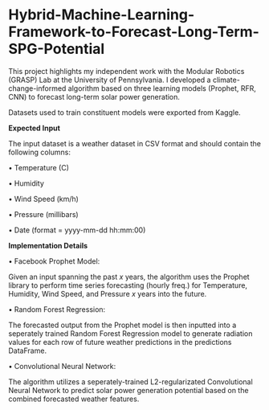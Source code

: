 # Hybrid-Machine-Learning-Framework-to-Forecast-Long-Term-SPG-Potential
This project highlights my independent work with the Modular Robotics (GRASP) Lab at the University of Pennsylvania.
I developed a climate-change-informed algorithm based on three learning models (Prophet, RFR, CNN) to forecast long-term solar power generation.

Datasets used to train constituent models were exported from Kaggle.

**Expected Input**

The input dataset is a weather dataset in CSV format and should contain the following columns:

  • Temperature (C)

  • Humidity

  • Wind Speed (km/h)

  • Pressure (millibars)

  • Date (format = yyyy-mm-dd hh:mm:00)


**Implementation Details**

• Facebook Prophet Model:

Given an input spanning the past _x_ years, the algorithm uses the Prophet library to perform time series forecasting (hourly freq.) for Temperature, Humidity, Wind Speed, and Pressure _x_ years into the future.

• Random Forest Regression:

The forecasted output from the Prophet model is then inputted into a seperately trained Random Forest Regression model to generate radiation values for each row of future weather predictions in the predictions DataFrame.

• Convolutional Neural Network:

The algorithm utilizes a seperately-trained L2-regularizated Convolutional Neural Network to predict solar power generation potential based on the combined forecasted weather features.
